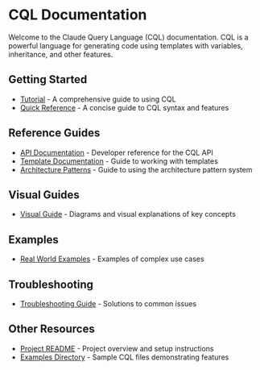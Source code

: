 # CQL Documentation

Welcome to the Claude Query Language (CQL) documentation. CQL is a powerful language for generating code using templates with variables, inheritance, and other features.

## Getting Started

- [Tutorial](tutorial.md) - A comprehensive guide to using CQL
- [Quick Reference](quick_reference.md) - A concise guide to CQL syntax and features

## Reference Guides

- [API Documentation](api_documentation.md) - Developer reference for the CQL API
- [Template Documentation](template_documentation.md) - Guide to working with templates
- [Architecture Patterns](architecture_patterns.md) - Guide to using the architecture pattern system

## Visual Guides

- [Visual Guide](visual_guide.md) - Diagrams and visual explanations of key concepts

## Examples

- [Real World Examples](real_world_examples.md) - Examples of complex use cases

## Troubleshooting

- [Troubleshooting Guide](troubleshooting.md) - Solutions to common issues

## Other Resources

- [Project README](../README.md) - Project overview and setup instructions
- [Examples Directory](../examples/) - Sample CQL files demonstrating features
